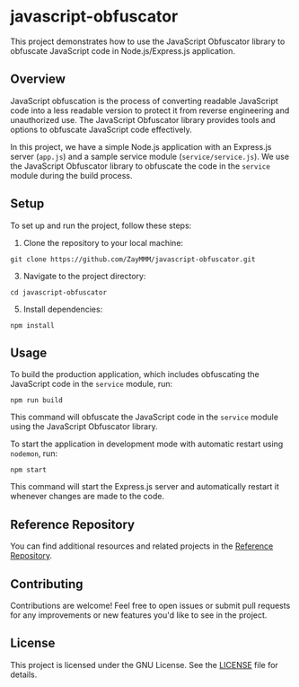 # javascript-obfuscator
This project demonstrates how to use the JavaScript Obfuscator library to obfuscate JavaScript code in Node.js/Express.js application.

## Overview
JavaScript obfuscation is the process of converting readable JavaScript code into a less readable version to protect it from reverse engineering and unauthorized use. The JavaScript Obfuscator library provides tools and options to obfuscate JavaScript code effectively.

In this project, we have a simple Node.js application with an Express.js server (`app.js`) and a sample service module (`service/service.js`). We use the JavaScript Obfuscator library to obfuscate the code in the `service` module during the build process.

## Setup
To set up and run the project, follow these steps:

1. Clone the repository to your local machine:
```
git clone https://github.com/ZayMMM/javascript-obfuscator.git
```

3. Navigate to the project directory:
```
cd javascript-obfuscator
```

5. Install dependencies:
```
npm install
```


## Usage
To build the production application, which includes obfuscating the JavaScript code in the `service` module, run:
```
npm run build
```
This command will obfuscate the JavaScript code in the `service` module using the JavaScript Obfuscator library.

To start the application in development mode with automatic restart using `nodemon`, run:
```
npm start
```
This command will start the Express.js server and automatically restart it whenever changes are made to the code.

## Reference Repository
You can find additional resources and related projects in the [Reference Repository](https://github.com/javascript-obfuscator/javascript-obfuscator).

## Contributing
Contributions are welcome! Feel free to open issues or submit pull requests for any improvements or new features you'd like to see in the project.

## License
This project is licensed under the GNU License. See the [LICENSE](LICENSE) file for details.






